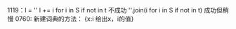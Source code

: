 1119：l = '' l += i for i in S if not in t 不成功 ''.join(i for i in S if not in t) 成功但稍慢
0760: 新建词典的方法： {x:i 给出x，i的值}
